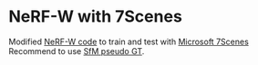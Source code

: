 # NeRF-W with 7Scenes

Modified [NeRF-W code](https://github.com/kwea123/nerf_pl) to train and test with [Microsoft 7Scenes](https://www.microsoft.com/en-us/research/project/rgb-d-dataset-7-scenes/)
Recommend to use [SfM pseudo GT](https://github.com/tsattler/visloc_pseudo_gt_limitations).